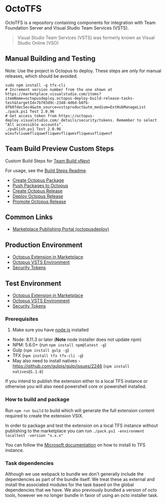 # OctoTFS

OctoTFS is a repository containing components for integration with Team Foundation Server and Visual Studio Team Services (VSTS).

> Visual Studio Team Services (VSTS) was formerly known as Visual Studio Online (VSO)

## Manual Building and Testing

Note: Use the project in Octopus to deploy. These steps are only for manual releases, which should be avoided.

```
sudo npm install -g tfx-cli
# Increment version number from the one shown at https://marketplace.visualstudio.com/items?itemName=octopusdeploy.octopus-deploy-build-release-tasks-test&targetId=7b703d9c-2348-4d6d-b8fb-df60fdec5ec4&utm_source=vstsproduct&utm_medium=ExtHubManageList
./pack.ps1 Test 2.0.96
# Get access token from https://octopus-deploy.visualstudio.com/_details/security/tokens. Remember to select "All accessible accounts".
./publish.ps1 Test 2.0.96 wieufvliuwefliquwefliqwevfliqwevfliqweuvfliqwevf
```

## Team Build Preview Custom Steps

Custom Build Steps for [Team Build vNext](http://aka.ms/tfbuild)

For usage, see the [Build Steps Readme](source/VSTSExtensions).

* [Create Octopus Package](source/VSTSExtensions/OctopusBuildAndReleaseTasks/Tasks/Pack)
* [Push Packages to Octopus](source/VSTSExtensions/OctopusBuildAndReleaseTasks/Tasks/Push)
* [Create Octopus Release](source/VSTSExtensions/OctopusBuildAndReleaseTasks/Tasks/CreateOctopusRelease)
* [Deploy Octopus Release](source/VSTSExtensions/OctopusBuildAndReleaseTasks/Tasks/Deploy)
* [Promote Octopus Release](source/VSTSExtensions/OctopusBuildAndReleaseTasks/Tasks/Promote)

## Common Links

- [Marketplace Publishing Portal (octopusdeploy)](https://marketplace.visualstudio.com/manage/publishers/octopusdeploy)

## Production Environment

- [Octopus Extension in Marketplace](https://marketplace.visualstudio.com/items?itemName=octopusdeploy.octopus-deploy-build-release-tasks)
- [Octopus VSTS Environment](https://octopus-deploy.visualstudio.com)
- [Security Tokens](https://octopus-deploy.visualstudio.com/_details/security/tokens)

## Test Environment

- [Octopus Extension in Marketplace](https://marketplace.visualstudio.com/items?itemName=octopusdeploy.octopus-deploy-build-release-tasks-test)
- [Octopus VSTS Environment](https://octopus-deploy-test.visualstudio.com)
- [Security Tokens](https://octopus-deploy-test.visualstudio.com/_details/security/tokens)

### Prerequisites
1. Make sure you have [node.js](https://nodejs.org/en/download/) installed
* Node: 8.11.3 or later (**Note** node installer does not update npm)
* NPM: 5.6.0+ (run `npm install npm@latest -g`)
* Gulp (`npm install gulp -g`)
* TFX (`npm install tfx tfx-cli -g`)
* May also need to install natives - https://github.com/gulpjs/gulp/issues/2246 (`npm install natives@1.1.6`)

If you intend to publish the extension either to a local TFS instance or otherwise you will also need powershell core or powershell installed.

### How to build and package
Run `npm run build` to build which will generate the full extension content required to create the extension VSIX.

In order to package and test the extension on a local TFS instance without publishing to the marketplace you can run `./pack.ps1 -environment localtest -version "x.x.x"`

You can follow the [Microsoft documentation](https://docs.microsoft.com/en-us/vsts/marketplace/get-tfs-extensions?view=tfs-2018#install-extensions-for-disconnected-tfs) on how to install to TFS instance.

### Task dependencies
Although we use webpack to bundle we don't generally include the dependencies as part of the bundle itself. We treat these as external and install the associated modules for the task based on the global dependencies that we have. We
also previously bundled a version of octo tools, however we no longer bundle in favor of using an octo installer task.


